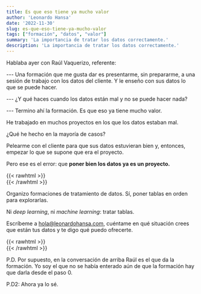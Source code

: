 ```yaml
---
title: Es que eso tiene ya mucho valor
author: 'Leonardo Hansa'
date: '2022-11-30'
slug: es-que-eso-tiene-ya-mucho-valor
tags: ["formación", "datos", "valor"]
summary: 'La importancia de tratar los datos correctamente.'
description: 'La importancia de tratar los datos correctamente.'
---
```



Hablaba ayer con Raúl Vaquerizo, referente:

--- Una formación que me gusta dar es presentarme, sin prepararme, a una sesión de trabajo con los datos del cliente. Y le enseño con sus datos lo que se puede hacer.

--- ¿Y qué haces cuando los datos están mal y no se puede hacer nada? 

--- Termino ahí la formación. Es que eso ya tiene mucho valor.


He trabajado en muchos proyectos en los que los datos estaban mal. 

¿Qué he hecho en la mayoría de casos?

Pelearme con el cliente para que sus datos estuvieran bien y, entonces, empezar lo que se supone que era el proyecto. 

Pero ese es el error: que **poner bien los datos ya es un proyecto.**

{{< rawhtml >}}
</br>
{{< /rawhtml >}}

Organizo formaciones de tratamiento de datos. Sí, poner tablas en orden para explorarlas. 

Ni _deep learning_, ni _machine learning_: tratar tablas. 

Escríbeme a hola@leonardohansa.com, cuéntame en qué situación crees que están tus datos y te digo qué puedo ofrecerte.

{{< rawhtml >}}
</br>
{{< /rawhtml >}}

P.D. Por supuesto, en la conversación de arriba Raúl es el que da la formación. Yo soy el que no se había enterado aún de que la formación hay que darla desde el paso 0.

P.D2: Ahora ya lo sé.
